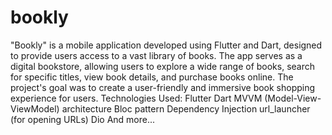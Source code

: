 # bookly

"Bookly" is a mobile application developed using Flutter and Dart,
designed to provide users access to a vast library of books. The app
serves as a digital bookstore, allowing users to explore a wide range of
books, search for specific titles, view book details, and purchase books
online. The project's goal was to create a user-friendly and immersive
book shopping experience for users.
Technologies Used:
Flutter
Dart
MVVM (Model-View-ViewModel) architecture
Bloc pattern
Dependency Injection
url_launcher (for opening URLs)
Dio
And more...